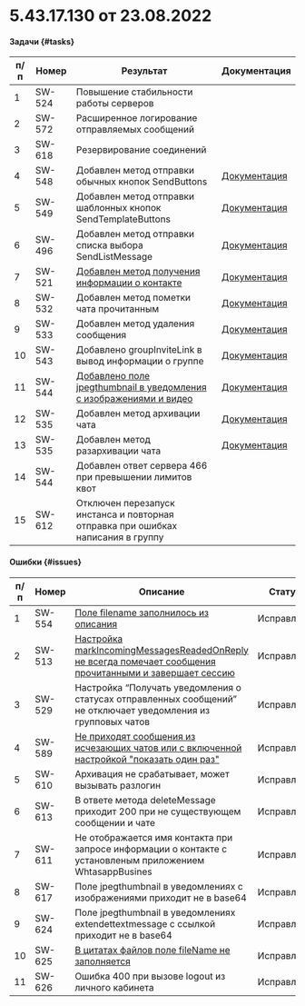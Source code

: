 # 5.43.17.130 от 23.08.2022

#### Задачи {#tasks}

п/п | Номер | Результат | Документация
----- | ----- | ----- | -----
1 | SW-524 | Повышение стабильности работы серверов | 
2 | SW-572 | Расширенное логирование отправляемых сообщений | 
3 | SW-618 | Резервирование соединений | 
4 | SW-548 | Добавлен метод отправки обычных кнопок SendButtons | [Документация](/../docs/api/sending/SendButtons/)
5 | SW-549 | Добавлен метод отправки шаблонных кнопок SendTemplateButtons | [Документация](/../docs/api/sending/SendTemplateButtons/)
6 | SW-496 | Добавлен метод отправки списка выбора SendListMessage | [Документация](/../docs/api/sending/SendListMessage/)
7 | SW-521 | [Добавлен метод получения информации о контакте](https://github.com/green-api/docs/issues/20) | [Документация](/../docs/api/service/GetContactInfo/)
8 | SW-532 | Добавлен метод пометки чата прочитанным | [Документация](/../docs/api/marks/ReadChat/)
9 | SW-533 | Добавлен метод удаления сообщения | [Документация](/../docs/api/service/deleteMessage/)
10 | SW-543 | Добавлено groupInviteLink в вывод информации о группе | [Документация](/../docs/api/groups/GetGroupData/)
11 | SW-544 | [Добавлено поле jpegthumbnail в уведомления с изображениями и видео](https://github.com/green-api/docs/issues/44) | [Документация](/../docs/api/receiving/notifications-format/incoming-message/ImageMessage/)
12 | SW-535 | Добавлен метод архивации чата | [Документация](/../docs/api/service/archiveChat/)
13 | SW-535 | Добавлен метод разархивации чата | [Документация](/../docs/api/service/unarchiveChat/)
14 | SW-544 | Добавлен ответ сервера 466 при превышении лимитов квот | 
15 | SW-612 | Отключен перезапуск инстанса и повторная отправка при ошибках написания в группу | 

#### Ошибки {#issues}

п/п | Номер | Описание | Статус
----- | ----- | ----- | -----
1| SW-554 | [Поле filename заполнилось из описания](https://github.com/green-api/docs/issues/36) | Исправлено
2| SW-513 | [Настройка markIncomingMessagesReadedOnReply не всегда помечает сообщения прочитанными и завершает сессию](https://github.com/green-api/docs/issues/16) | Исправлено
3| SW-529 | Настройка “Получать уведомления о статусах отправленных сообщений” не отключает уведомления из групповых чатов | Исправлено
4| SW-589 | [Не приходят сообщения из исчезающих чатов или с включенной настройкой "показать один раз"](https://github.com/green-api/docs/issues/30) | Исправлено
5| SW-610 | Архивация не срабатывает, может вызывать разлогин | Исправлено
6| SW-613 | В ответе метода deleteMessage приходит 200 при не существующем сообщении и чате | Исправлено
7| SW-611 | Не отображается имя контакта при запросе информации о контакте с установленым приложением WhtasappBusines | Исправлено
8| SW-617 | Поле jpegthumbnail в уведомлениях с изображениями приходит не в base64 | Исправлено
9| SW-624 | Поле jpegthumbnail в уведомлениях extendettextmessage c ссылкой приходит не в base64 | Исправлено
10| SW-625 | [В цитатах файлов поле fileName не заполняется](https://github.com/green-api/docs/issues/44) | Исправлено
11| SW-626 | Ошибка 400 при вызове logout из личного кабинета | Исправлено
